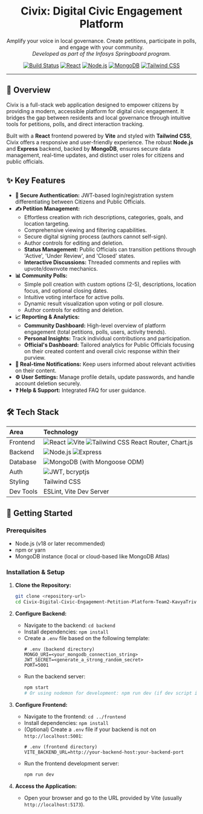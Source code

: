 <p align="center">
  <h1 align="center">Civix: Digital Civic Engagement Platform</h1>
</p>

<p align="center">
  Amplify your voice in local governance. Create petitions, participate in polls, and engage with your community.
  <br />
  <em>Developed as part of the Infosys Springboard program.</em>
</p>

<p align="center">
  <a href="#"><img src="https://img.shields.io/badge/Build-Passing-brightgreen" alt="Build Status"></a>
  <a href="#"><img src="https://img.shields.io/badge/React-blue?logo=react&logoColor=white" alt="React"></a>
  <a href="#"><img src="https://img.shields.io/badge/Node.js-green?logo=nodedotjs&logoColor=white" alt="Node.js"></a>
  <a href="#"><img src="https://img.shields.io/badge/MongoDB-47A248?logo=mongodb&logoColor=white" alt="MongoDB"></a>
  <a href="#"><img src="https://img.shields.io/badge/Tailwind_CSS-38B2AC?logo=tailwindcss&logoColor=white" alt="Tailwind CSS"></a>
</p>

---

## 🚀 Overview

Civix is a full-stack web application designed to empower citizens by providing a modern, accessible platform for digital civic engagement. It bridges the gap between residents and local governance through intuitive tools for petitions, polls, and direct interaction tracking.

Built with a **React** frontend powered by **Vite** and styled with **Tailwind CSS**, Civix offers a responsive and user-friendly experience. The robust **Node.js** and **Express** backend, backed by **MongoDB**, ensures secure data management, real-time updates, and distinct user roles for citizens and public officials.

## ✨ Key Features

* **🔐 Secure Authentication:** JWT-based login/registration system differentiating between Citizens and Public Officials.
* **✍️ Petition Management:**
    * Effortless creation with rich descriptions, categories, goals, and location targeting.
    * Comprehensive viewing and filtering capabilities.
    * Secure digital signing process (authors cannot self-sign).
    * Author controls for editing and deletion.
    * **Status Management:** Public Officials can transition petitions through 'Active', 'Under Review', and 'Closed' states.
    * **Interactive Discussions:** Threaded comments and replies with upvote/downvote mechanics.
* **📊 Community Polls:**
    * Simple poll creation with custom options (2-5), descriptions, location focus, and optional closing dates.
    * Intuitive voting interface for active polls.
    * Dynamic result visualization upon voting or poll closure.
    * Author controls for editing and deletion.
* **📈 Reporting & Analytics:**
    * **Community Dashboard:** High-level overview of platform engagement (total petitions, polls, users, activity trends).
    * **Personal Insights:** Track individual contributions and participation.
    * **Official's Dashboard:** Tailored analytics for Public Officials focusing on their created content and overall civic response within their purview.
* **🔔 Real-time Notifications:** Keep users informed about relevant activities on their content.
* **⚙️ User Settings:** Manage profile details, update passwords, and handle account deletion securely.
* **❓ Help & Support:** Integrated FAQ for user guidance.

## 🛠️ Tech Stack

| Area      | Technology                                                                                                    |
| :-------- | :------------------------------------------------------------------------------------------------------------ |
| Frontend  | ![React](https://img.shields.io/badge/-React-61DAFB?logo=react&logoColor=white) ![Vite](https://img.shields.io/badge/-Vite-646CFF?logo=vite&logoColor=white) ![Tailwind CSS](https://img.shields.io/badge/-Tailwind_CSS-38B2AC?logo=tailwindcss&logoColor=white) React Router, Chart.js |
| Backend   | ![Node.js](https://img.shields.io/badge/-Node.js-339933?logo=nodedotjs&logoColor=white) ![Express](https://img.shields.io/badge/-Express-000000?logo=express&logoColor=white)                                |
| Database  | ![MongoDB](https://img.shields.io/badge/-MongoDB-47A248?logo=mongodb&logoColor=white) (with Mongoose ODM)          |
| Auth      | ![JWT](https://img.shields.io/badge/-JWT-000000?logo=jsonwebtokens&logoColor=white), bcryptjs                     |
| Styling   | Tailwind CSS                                                                                                   |
| Dev Tools | ESLint, Vite Dev Server                                                                                       |

## 🚀 Getting Started

### Prerequisites

* Node.js (v18 or later recommended)
* npm or yarn
* MongoDB instance (local or cloud-based like MongoDB Atlas)

### Installation & Setup

1.  **Clone the Repository:**
    ```bash
    git clone <repository-url>
    cd Civix-Digital-Civic-Engagement-Petition-Platform-Team2-KavyaTrivedi
    ```

2.  **Configure Backend:**
    * Navigate to the backend: `cd backend`
    * Install dependencies: `npm install`
    * Create a `.env` file based on the following template:
        ```env
        # .env (backend directory)
        MONGO_URI=<your_mongodb_connection_string>
        JWT_SECRET=<generate_a_strong_random_secret>
        PORT=5001
        ```
    * Run the backend server:
        ```bash
        npm start
        # Or using nodemon for development: npm run dev (if dev script is configured)
        ```

3.  **Configure Frontend:**
    * Navigate to the frontend: `cd ../frontend`
    * Install dependencies: `npm install`
    * (Optional) Create a `.env` file if your backend is not on `http://localhost:5001`:
        ```env
        # .env (frontend directory)
        VITE_BACKEND_URL=http://your-backend-host:your-backend-port
        ```
    * Run the frontend development server:
        ```bash
        npm run dev
        ```

4.  **Access the Application:**
    * Open your browser and go to the URL provided by Vite (usually `http://localhost:5173`).



